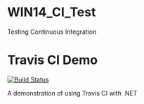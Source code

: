 # WIN14_CI_Test
Testing Continuous Integration

# Travis CI Demo 
[![Build Status](https://travis-ci.org/Teddymannen/WIN14_CI_Test)](https://travis-ci.org/Teddymannen/WIN14_CI_Test)

A demonstration of using Travis CI with .NET
